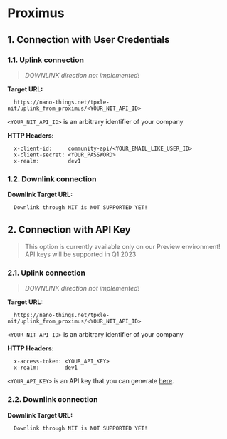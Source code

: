 # Proximus

## 1. Connection with User Credentials

### 1.1. Uplink connection

> _DOWNLINK direction not implemented!_

**Target URL:**

```
  https://nano-things.net/tpxle-nit/uplink_from_proximus/<YOUR_NIT_API_ID>
```

`<YOUR_NIT_API_ID>` is an arbitrary identifier of your company

**HTTP Headers:**

```
  x-client-id:     community-api/<YOUR_EMAIL_LIKE_USER_ID>
  x-client-secret: <YOUR_PASSWORD>
  x-realm:         dev1
```

### 1.2. Downlink connection

**Downlink Target URL:**

```
  Downlink through NIT is NOT SUPPORTED YET!
```

## 2. Connection with API Key

> This option is currently available only on our Preview environment!
> API keys will be supported in Q1 2023

### 2.1. Uplink connection

> _DOWNLINK direction not implemented!_

**Target URL:**

```
  https://nano-things.net/tpxle-nit/uplink_from_proximus/<YOUR_NIT_API_ID>
```

`<YOUR_NIT_API_ID>` is an arbitrary identifier of your company

**HTTP Headers:**

```
  x-access-token: <YOUR_API_KEY>
  x-realm:        dev1
```

`<YOUR_API_KEY>` is an API key that you can generate [here][1].

### 2.2. Downlink connection

**Downlink Target URL:**

```
  Downlink through NIT is NOT SUPPORTED YET!
```

[1]: https://dx-api.thingpark.io/location-key-management/latest/swagger-ui/index.html?shortUrl=tpdx-location-key-management-api-contract.json
